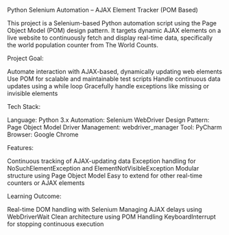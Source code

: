 Python Selenium Automation – AJAX Element Tracker (POM Based)

This project is a Selenium-based Python automation script using the Page Object Model (POM) design pattern. It targets dynamic AJAX elements on a live website to continuously fetch and display real-time data, specifically the world population counter from The World Counts.

Project Goal:

Automate interaction with AJAX-based, dynamically updating web elements
Use POM for scalable and maintainable test scripts
Handle continuous data updates using a while loop
Gracefully handle exceptions like missing or invisible elements

Tech Stack:

Language: Python 3.x
Automation: Selenium WebDriver
Design Pattern: Page Object Model
Driver Management: webdriver_manager
Tool: PyCharm
Browser: Google Chrome

Features:

Continuous tracking of AJAX-updating data
Exception handling for NoSuchElementException and ElementNotVisibleException
Modular structure using Page Object Model
Easy to extend for other real-time counters or AJAX elements

Learning Outcome:

Real-time DOM handling with Selenium
Managing AJAX delays using WebDriverWait
Clean architecture using POM
Handling KeyboardInterrupt for stopping continuous execution
